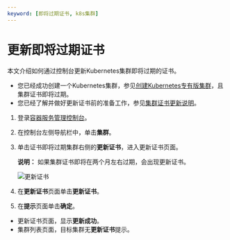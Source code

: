 ```yaml
---
keyword: [即将过期证书, k8s集群]
---
```


# 更新即将过期证书

本文介绍如何通过控制台更新Kubernetes集群即将过期的证书。

-   您已经成功创建一个Kubernetes集群，参见[创建Kubernetes专有版集群](/cn.zh-CN/Kubernetes集群用户指南/集群/创建集群/创建Kubernetes专有版集群.md)，且集群证书即将过期。
-   您已经了解并做好更新证书前的准备工作，参见[集群证书更新说明](/cn.zh-CN/Kubernetes集群用户指南/集群/管理集群/集群证书更新说明.md)。

1.  登录[容器服务管理控制台](https://cs.console.aliyun.com)。

2.  在控制台左侧导航栏中，单击**集群**。

3.  单击证书即将过期集群右侧的**更新证书**，进入更新证书页面。

    **说明：** 如果集群证书即将在两个月左右过期，会出现更新证书。

    ![更新证书](https://static-aliyun-doc.oss-accelerate.aliyuncs.com/assets/img/zh-CN/1195659951/p37315.png)

4.  在**更新证书**页面单击**更新证书**。

5.  在**提示**页面单击**确定**。


-   更新证书页面，显示**更新成功**。
-   集群列表页面，目标集群无**更新证书**提示。

